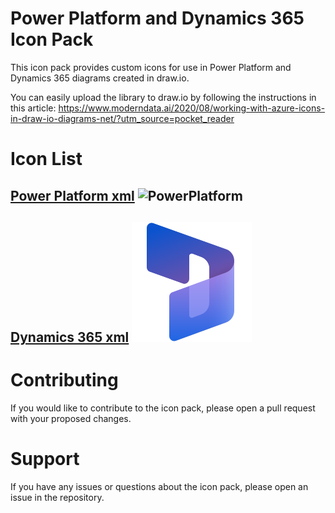 # Power Platform and Dynamics 365 Icon Pack
This icon pack provides custom icons for use in Power Platform and Dynamics 365 diagrams created in draw.io.

You can easily upload the library to draw.io by following the instructions in this article: https://www.moderndata.ai/2020/08/working-with-azure-icons-in-draw-io-diagrams-net/?utm_source=pocket_reader

# Icon List
## [Power Platform xml](https://github.com/tetiana-nizdropa/drawio-icons/blob/master/libraries/power-platform-icons.xml) ![PowerPlatform](https://raw.githubusercontent.com/tetiana-nizdropa/drawio-icons/master/power-platform-icons/PowerPlatform_scalable.svg)
## [Dynamics 365 xml](https://github.com/tetiana-nizdropa/drawio-icons/blob/master/libraries/dynamics-365.xml) ![Dynamics 365](https://raw.githubusercontent.com/tetiana-nizdropa/drawio-icons/master/dynamics-365/Dynamics-365-Product-Family-Icon/Dynamics365_scalable.svg)

# Contributing
If you would like to contribute to the icon pack, please open a pull request with your proposed changes.

# Support
If you have any issues or questions about the icon pack, please open an issue in the repository.